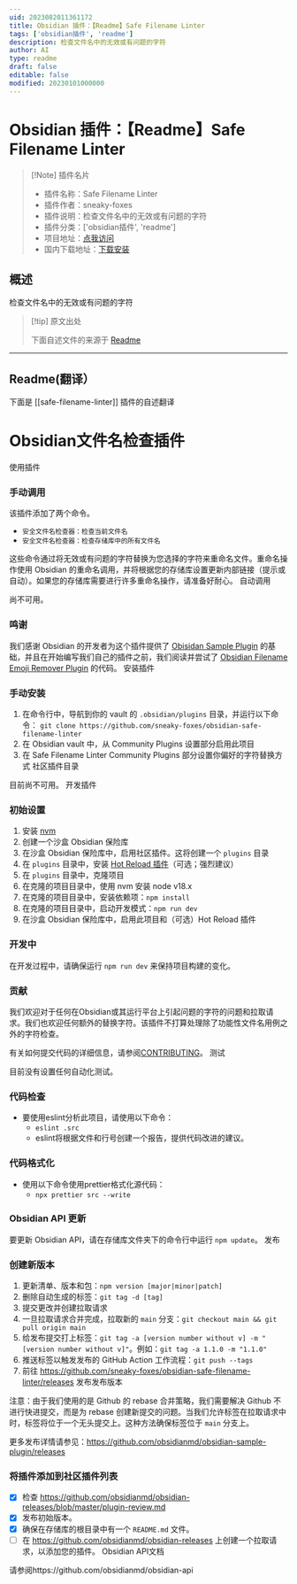 ```yaml
---
uid: 2023082011361172
title: Obsidian 插件：【Readme】Safe Filename Linter
tags: ['obsidian插件', 'readme']
description: 检查文件名中的无效或有问题的字符
author: AI
type: readme
draft: false
editable: false
modified: 20230101000000
---
```


# Obsidian 插件：【Readme】Safe Filename Linter

> [!Note] 插件名片
> - 插件名称：Safe Filename Linter
> - 插件作者：sneaky-foxes
> - 插件说明：检查文件名中的无效或有问题的字符
> - 插件分类：['obsidian插件', 'readme']
> - 项目地址：[点我访问](https://github.com/sneaky-foxes/obsidian-safe-filename-linter)
> - 国内下载地址：[下载安装](https://pkmer.cn/products/plugin/pluginMarket/?safe-filename-linter)

## 概述

检查文件名中的无效或有问题的字符



> [!tip] 原文出处
> 
>下面自述文件的来源于 [Readme](https://ghproxy.net/https://raw.githubusercontent.com/sneaky-foxes/obsidian-safe-filename-linter/main/README.md)
> 

---

## Readme(翻译）

下面是 [[safe-filename-linter]] 插件的自述翻译


# Obsidian文件名检查插件
使用插件
### 手动调用

该插件添加了两个命令。

- `安全文件名检查器：检查当前文件名`
- `安全文件名检查器：检查存储库中的所有文件名`

这些命令通过将无效或有问题的字符替换为您选择的字符来重命名文件。重命名操作使用 Obsidian 的重命名调用，并将根据您的存储库设置更新内部链接（提示或自动）。如果您的存储库需要进行许多重命名操作，请准备好耐心。
自动调用

尚不可用。
### 鸣谢

我们感谢 Obsidian 的开发者为这个插件提供了 [Obisidan Sample Plugin](obsidianmd/obsidian-sample-plugin) 的基础，并且在开始编写我们自己的插件之前，我们阅读并尝试了 [Obsidian Filename Emoji Remover Plugin](https://github.com/YTolun/obsidian-filename-emoji-remover) 的代码。
安装插件
### 手动安装

1. 在命令行中，导航到你的 vault 的 `.obsidian/plugins` 目录，并运行以下命令：
   `git clone https://github.com/sneaky-foxes/obsidian-safe-filename-linter`
2. 在 Obsidian vault 中，从 Community Plugins 设置部分启用此项目
3. 在 Safe Filename Linter Community Plugins 部分设置你偏好的字符替换方式
社区插件目录

目前尚不可用。
开发插件
### 初始设置

1. 安装 [nvm](https://github.com/nvm-sh/nvm)
2. 创建一个沙盒 Obsidian 保险库
3. 在沙盒 Obsidian 保险库中，启用社区插件。这将创建一个 `plugins` 目录
4. 在 `plugins` 目录中，安装 [Hot Reload 插件](https://github.com/pjeby/hot-reload)（可选；强烈建议）
5. 在 `plugins` 目录中，克隆项目
6. 在克隆的项目目录中，使用 nvm 安装 node v18.x
7. 在克隆的项目目录中，安装依赖项：`npm install`
8. 在克隆的项目目录中，启动开发模式：`npm run dev`
9. 在沙盒 Obsidian 保险库中，启用此项目和（可选）Hot Reload 插件
### 开发中

在开发过程中，请确保运行 `npm run dev` 来保持项目构建的变化。
### 贡献

我们欢迎对于任何在Obsidian或其运行平台上引起问题的字符的问题和拉取请求。我们也欢迎任何额外的替换字符。该插件不打算处理除了功能性文件名用例之外的字符检查。

有关如何提交代码的详细信息，请参阅[CONTRIBUTING](./CONTRIBUTING.md)。
测试

目前没有设置任何自动化测试。
### 代码检查

- 要使用eslint分析此项目，请使用以下命令：
  - `eslint .src`
  - eslint将根据文件和行号创建一个报告，提供代码改进的建议。
### 代码格式化

- 使用以下命令使用prettier格式化源代码：
  - `npx prettier src --write`
### Obsidian API 更新

要更新 Obsidian API，请在存储库文件夹下的命令行中运行 `npm update`。
发布
### 创建新版本

1. 更新清单、版本和包：`npm version [major|minor|patch]`
2. 删除自动生成的标签：`git tag -d [tag]`
3. 提交更改并创建拉取请求
4. 一旦拉取请求合并完成，拉取新的 `main` 分支：`git checkout main && git pull origin main`
5. 给发布提交打上标签：`git tag -a [version number without v] -m "[version number without v]"`。例如：`git tag -a 1.1.0 -m "1.1.0"`
6. 推送标签以触发发布的 GitHub Action 工作流程：`git push --tags`
7. 前往 https://github.com/sneaky-foxes/obsidian-safe-filename-linter/releases 发布发布版本

注意：由于我们使用的是 Github 的 rebase 合并策略，我们需要解决 Github 不进行快进提交，而是为 rebase 创建新提交的问题。当我们允许标签在拉取请求中时，标签将位于一个无头提交上。这种方法确保标签位于 `main` 分支上。

更多发布详情请参见：https://github.com/obsidianmd/obsidian-sample-plugin/releases
### 将插件添加到社区插件列表

- [x] 检查 https://github.com/obsidianmd/obsidian-releases/blob/master/plugin-review.md
- [x] 发布初始版本。
- [x] 确保在存储库的根目录中有一个 `README.md` 文件。
- [ ] 在 https://github.com/obsidianmd/obsidian-releases 上创建一个拉取请求，以添加您的插件。
Obsidian API文档

请参阅https://github.com/obsidianmd/obsidian-api



